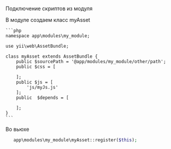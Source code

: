 Подключение скриптов из модуля

В модуле создаем класс myAsset

    ```php
    namespace app\modules\my_module;

    use yii\web\AssetBundle;

    class myAsset extends AssetBundle {
        public $sourcePath = '@app/modules/my_module/other/path';
        public $css = [

        ];
        public $js = [
            'js/myJs.js'
        ];
        public  $depends = [

        ];
    }
    ```
Во вьюхе
 ```php
    app\modules\my_module\myAsset::register($this);
 ```
